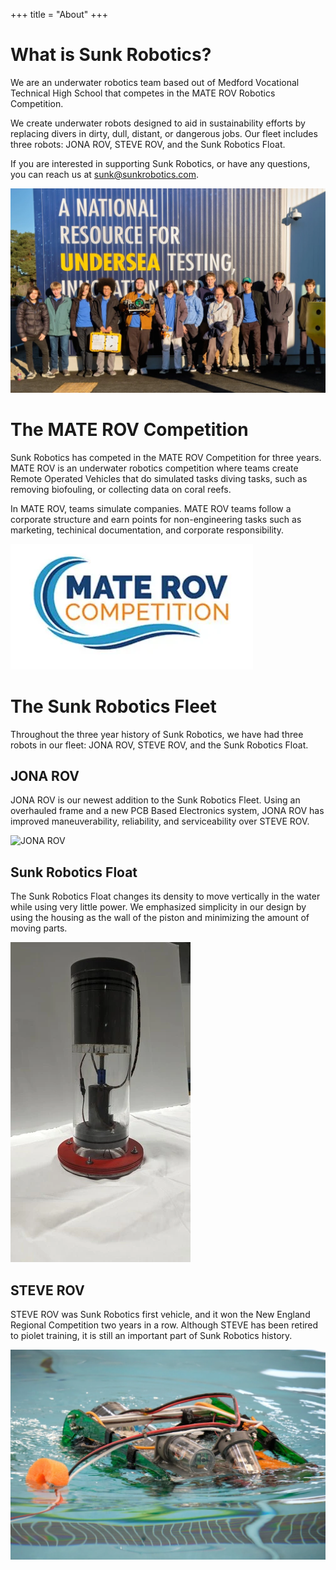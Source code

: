 +++
title = "About"
+++

# What is Sunk Robotics?

We are an underwater robotics team based out of Medford Vocational Technical High School that competes in the MATE ROV Robotics Competition. 

We create underwater robots designed to aid in sustainability efforts by replacing divers in dirty, dull, distant, or dangerous jobs. Our fleet includes three robots: JONA ROV, STEVE ROV, and the Sunk Robotics Float.

If you are interested in supporting Sunk Robotics, or have any questions, you can reach us at sunk@sunkrobotics.com. 

![Image of the Sunk Robotics team](./team.webp)

# The MATE ROV Competition

Sunk Robotics has competed in the MATE ROV Competition for three years. MATE ROV is an underwater robotics competition where teams create Remote Operated Vehicles that do simulated tasks diving tasks, such as removing biofouling, or collecting data on coral reefs.

In MATE ROV, teams simulate companies. MATE ROV teams follow a corporate structure and earn points for non-engineering tasks such as marketing, techinical documentation, and corporate responsibility.

![MATE ROV Logo](./MATE-ROV-logo.webp)

# The Sunk Robotics Fleet

Throughout the three year history of Sunk Robotics, we have had three robots in our fleet: JONA ROV, STEVE ROV, and the Sunk Robotics Float.

## JONA ROV

JONA ROV is our newest addition to the Sunk Robotics Fleet. Using an overhauled frame and a new PCB Based Electronics system, JONA ROV has improved maneuverability, reliability, and serviceability over STEVE ROV. 

![JONA ROV](./JONA.webp)

## Sunk Robotics Float

The Sunk Robotics Float changes its density to move vertically in the water while using very little power. We emphasized simplicity in our design by using the housing as the wall of the piston and minimizing the amount of moving parts.

![Float](./float_v2.webp)

## STEVE ROV

STEVE ROV was Sunk Robotics first vehicle, and it won the New England Regional Competition two years in a row. Although STEVE has been retired to piolet training, it is still an important part of Sunk Robotics history.

![STEVE ROV](./STEVE.webp)
